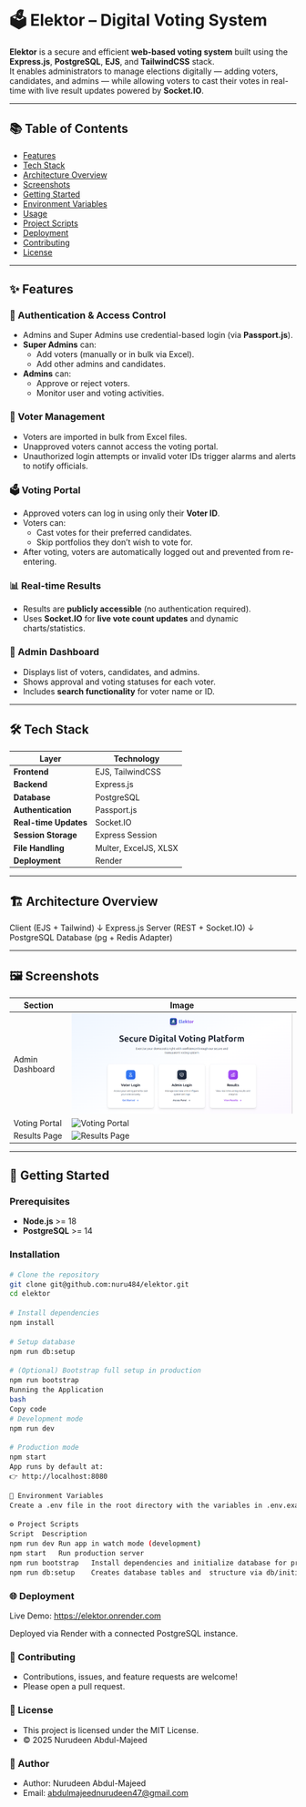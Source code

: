 # 🗳️ Elektor – Digital Voting System

**Elektor** is a secure and efficient **web-based voting system** built using the **Express.js**, **PostgreSQL**, **EJS**, and **TailwindCSS** stack.  
It enables administrators to manage elections digitally — adding voters, candidates, and admins — while allowing voters to cast their votes in real-time with live result updates powered by **Socket.IO**.

---

## 📚 Table of Contents
- [Features](#-features)
- [Tech Stack](#-tech-stack)
- [Architecture Overview](#-architecture-overview)
- [Screenshots](#-screenshots)
- [Getting Started](#-getting-started)
- [Environment Variables](#-environment-variables)
- [Usage](#-usage)
- [Project Scripts](#-project-scripts)
- [Deployment](#-deployment)
- [Contributing](#-contributing)
- [License](#-license)

---

## ✨ Features

### 🔐 Authentication & Access Control
- Admins and Super Admins use credential-based login (via **Passport.js**).
- **Super Admins** can:
  - Add voters (manually or in bulk via Excel).
  - Add other admins and candidates.
- **Admins** can:
  - Approve or reject voters.
  - Monitor user and voting activities.

### 🧾 Voter Management
- Voters are imported in bulk from Excel files.
- Unapproved voters cannot access the voting portal.
- Unauthorized login attempts or invalid voter IDs trigger alarms and alerts to notify officials.

### 🗳️ Voting Portal
- Approved voters can log in using only their **Voter ID**.
- Voters can:
  - Cast votes for their preferred candidates.
  - Skip portfolios they don’t wish to vote for.
- After voting, voters are automatically logged out and prevented from re-entering.

### 📊 Real-time Results
- Results are **publicly accessible** (no authentication required).
- Uses **Socket.IO** for **live vote count updates** and dynamic charts/statistics.

### 🧭 Admin Dashboard
- Displays list of voters, candidates, and admins.
- Shows approval and voting statuses for each voter.
- Includes **search functionality** for voter name or ID.

---

## 🛠️ Tech Stack

| Layer | Technology |
|-------|-------------|
| **Frontend** | EJS, TailwindCSS |
| **Backend** | Express.js |
| **Database** | PostgreSQL |
| **Authentication** | Passport.js |
| **Real-time Updates** | Socket.IO |
| **Session Storage** | Express Session | You can configure to use Redis session
| **File Handling** | Multer, ExcelJS, XLSX |
| **Deployment** | Render |

---

## 🏗️ Architecture Overview

Client (EJS + Tailwind)
↓
Express.js Server (REST + Socket.IO)
↓
PostgreSQL Database (pg + Redis Adapter)

---

## 🖼️ Screenshots

| Section | Image |
|----------|--------|
| Admin Dashboard | ![Admin Dashboard](public/og-image.png) |
| Voting Portal | ![Voting Portal](docs/voting-portal.png) |
| Results Page | ![Results Page](docs/results-page.png) |

---

## 🚀 Getting Started

### Prerequisites
- **Node.js** >= 18  
- **PostgreSQL** >= 14  

### Installation

```bash
# Clone the repository
git clone git@github.com:nuru484/elektor.git
cd elektor

# Install dependencies
npm install

# Setup database
npm run db:setup

# (Optional) Bootstrap full setup in production
npm run bootstrap
Running the Application
bash
Copy code
# Development mode
npm run dev

# Production mode
npm start
App runs by default at:
👉 http://localhost:8080

🔐 Environment Variables
Create a .env file in the root directory with the variables in .env.example file

⚙️ Project Scripts
Script	Description
npm run dev	Run app in watch mode (development)
npm start	Run production server
npm run bootstrap	Install dependencies and initialize database for production deployment
npm run db:setup	Creates database tables and  structure via db/initialise.js

```

### 🌐 Deployment
Live Demo: https://elektor.onrender.com

Deployed via Render with a connected PostgreSQL instance.

### 🤝 Contributing
- Contributions, issues, and feature requests are welcome!
- Please open a pull request.

### 🧾 License
- This project is licensed under the MIT License.
- © 2025 Nurudeen Abdul-Majeed

### 🧠 Author
- Author: Nurudeen Abdul-Majeed
- Email: abdulmajeednurudeen47@gmail.com